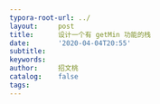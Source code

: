 ```yaml
---
typora-root-url: ../
layout:     post
title:      设计一个有 getMin 功能的栈
date:       '2020-04-04T20:55'
subtitle:   
keywords:   
author:     招文桃
catalog:    false
tags:
---
```


